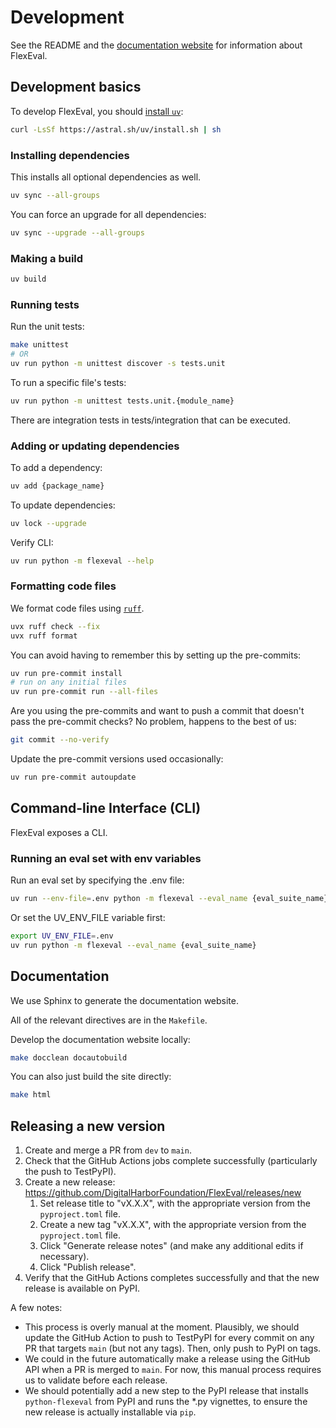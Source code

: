 # Development

See the README and the [documentation website](https://digitalharborfoundation.github.io/FlexEval) for information about FlexEval.

## Development basics

To develop FlexEval, you should [install `uv`](https://docs.astral.sh/uv/getting-started/installation/):

```bash
curl -LsSf https://astral.sh/uv/install.sh | sh
```

### Installing dependencies

This installs all optional dependencies as well.

```bash
uv sync --all-groups
```

You can force an upgrade for all dependencies:

```bash
uv sync --upgrade --all-groups
```

### Making a build

```bash
uv build
```

### Running tests

Run the unit tests:

```bash
make unittest
# OR
uv run python -m unittest discover -s tests.unit
```

To run a specific file's tests:

```bash
uv run python -m unittest tests.unit.{module_name}
```

There are integration tests in tests/integration that can be executed.

### Adding or updating dependencies

To add a dependency:

```bash
uv add {package_name}
```

To update dependencies:

```bash
uv lock --upgrade
```

Verify CLI:

```bash
uv run python -m flexeval --help
```

### Formatting code files

We format code files using [`ruff`](https://github.com/astral-sh/ruff).

```bash
uvx ruff check --fix
uvx ruff format
```

You can avoid having to remember this by setting up the pre-commits:

```bash
uv run pre-commit install
# run on any initial files
uv run pre-commit run --all-files
```

Are you using the pre-commits and want to push a commit that doesn't pass the pre-commit checks?
No problem, happens to the best of us:

```bash
git commit --no-verify
```

Update the pre-commit versions used occasionally:

```bash
uv run pre-commit autoupdate
```

## Command-line Interface (CLI)

FlexEval exposes a CLI.

### Running an eval set with env variables

Run an eval set by specifying the .env file:

```bash
uv run --env-file=.env python -m flexeval --eval_name {eval_suite_name}
```

Or set the UV_ENV_FILE variable first:

```bash
export UV_ENV_FILE=.env
uv run python -m flexeval --eval_name {eval_suite_name}
```

## Documentation

We use Sphinx to generate the documentation website.

All of the relevant directives are in the `Makefile`.

Develop the documentation website locally:

```bash
make docclean docautobuild
```

You can also just build the site directly:
```bash
make html
```

## Releasing a new version

 1. Create and merge a PR from `dev` to `main`.
 2. Check that the GitHub Actions jobs complete successfully (particularly the push to TestPyPI).
 3. Create a new release: <https://github.com/DigitalHarborFoundation/FlexEval/releases/new>
     1. Set release title to "vX.X.X", with the appropriate version from the `pyproject.toml` file.
     2. Create a new tag "vX.X.X", with the appropriate version from the `pyproject.toml` file.
     3. Click "Generate release notes" (and make any additional edits if necessary).
     4. Click "Publish release".
 4. Verify that the GitHub Actions completes successfully and that the new release is available on PyPI.

A few notes:
 - This process is overly manual at the moment. Plausibly, we should update the GitHub Action to push to TestPyPI for every commit on any PR that targets `main` (but not any tags). Then, only push to PyPI on tags.
 - We could in the future automatically make a release using the GitHub API when a PR is merged to `main`. For now, this manual process requires us to validate before each release.
 - We should potentially add a new step to the PyPI release that installs `python-flexeval` from PyPI and runs the *.py vignettes, to ensure the new release is actually installable via `pip`.
